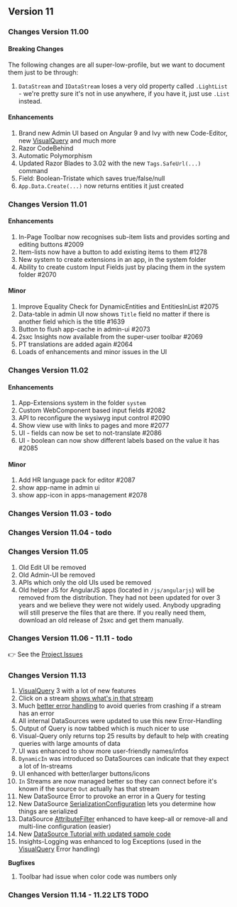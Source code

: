 
## Version 11

### Changes Version 11.00

#### Breaking Changes

The following changes are all super-low-profile, but we want to document them just to be through:

1. `DataStream` and `IDataStream` loses a very old property called `.LightList` - we're pretty sure it's not in use anywhere, if you have it, just use `.List` instead. 


#### Enhancements

1. Brand new Admin UI based on Angular 9 and Ivy with new Code-Editor, new [VisualQuery](xref:Basics.Query.VisualQuery.Index) and much more
1. Razor CodeBehind
1. Automatic Polymorphism
1. Updated Razor Blades to 3.02 with the new `Tags.SafeUrl(...)` command
1. Field: Boolean-Tristate which saves true/false/null
1. `App.Data.Create(...)` now returns entities it just created

### Changes Version 11.01

#### Enhancements

1. In-Page Toolbar now recognises sub-item lists and provides sorting and editing buttons #2009
1. Item-lists now have a button to add existing items to them #1278
1. New system to create extensions in an app, in the system folder
1. Ability to create custom Input Fields just by placing them in the system folder #2070

#### Minor

1. Improve Equality Check for DynamicEntities and EntitiesInList #2075 
1. Data-table in admin UI now shows `Title` field no matter if there is another field which is the title #1639 
1. Button to flush app-cache in admin-ui #2073 
1. 2sxc Insights now available from the super-user toolbar #2069 
1. PT translations are added again #2064 
1. Loads of enhancements and minor issues in the UI

### Changes Version 11.02

#### Enhancements

1. App-Extensions system in the folder `system`
1. Custom WebComponent based input fields #2082 
1. API to reconfigure the wysiwyg input control #2090
1. Show view use with links to pages and more #2077 
1. UI - fields can now be set to not-translate #2086 
1. UI - boolean can now show different labels based on the value it has #2085 

#### Minor

1. Add HR language pack for editor #2087 
1. show app-name in admin ui
1. show app-icon in apps-management #2078 


### Changes Version 11.03 - todo

### Changes Version 11.04 - todo

### Changes Version 11.05

1. Old Edit UI be removed
1. Old Admin-UI be removed
1. APIs which only the old UIs used be removed
1. Old helper JS for AngularJS apps (located in `/js/angularjs`) will be removed from the distribution. 
They had not been updated for over 3 years and we believe they were not widely used. 
Anybody upgrading will still preserve the files that are there. 
If you really need them, download an old release of 2sxc and get them manually. 


### Changes Version 11.06 - 11.11 - todo

👉 See the [Project Issues](https://github.com/2sic/2sxc/projects/23)

### Changes Version 11.13

1. [VisualQuery](xref:Basics.Query.VisualQuery.Index) 3 with a lot of new features
  1. Click on a stream [shows what's in that stream](xref:Basics.Query.Debug.Index)
  1. Much [better error handling](xref:Basics.Query.Debug.Index) to avoid queries from crashing if a stream has an error
  1. All internal DataSources were updated to use this new Error-Handling
  1. Output of Query is now tabbed which is much nicer to use
  1. Visual-Query only returns top 25 results by default to help with creating queries with large amounts of data
  1. UI was enhanced to show more user-friendly names/infos
  1. `DynamicIn` was introduced so DataSources can indicate that they expect a lot of In-streams
  1. UI enhanced with better/larger buttons/icons
  1. `In` Streams are now managed better so they can connect before it's known if the source `Out` actually has that stream
1. New DataSource Error to provoke an error in a Query for testing
1. New DataSource [SerializationConfiguration](xref:ToSic.Eav.DataSources.SerializationConfiguration) lets you determine how things are serialized
1. DataSource [AttributeFilter](xref:ToSic.Eav.DataSources.AttributeFilter) enhanced to have keep-all or remove-all and multi-line configuration (easier)
1. New [DataSource Tutorial with updated sample code](xref:NetCode.DataSources.Custom.TutorialBasic.Index)
1. Insights-Logging was enhanced to log Exceptions (used in the [VisualQuery](xref:Basics.Query.VisualQuery.Index) Error handling)

**Bugfixes**

1. Toolbar had issue when color code was numbers only

### Changes Version 11.14 - 11.22 LTS TODO

